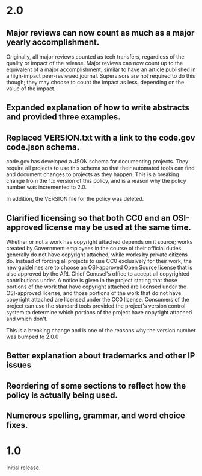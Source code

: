 # 2.0

## Major reviews can now count as much as a major yearly accomplishment.

Originally, all major reviews counted as tech transfers, regardless of the
quality or impact of the release.  Major reviews can now count up to the
equivalent of a major accomplishment, similar to have an article published in
a high-impact peer-reviewed journal.  Supervisors are not required to do this
though; they may choose to count the impact as less, depending on the value of
the impact.

## Expanded explanation of how to write abstracts and provided three examples.

## Replaced VERSION.txt with a link to the code.gov code.json schema.

code.gov has developed a JSON schema for documenting projects.  They require
all projects to use this schema so that their automated tools can find and
document changes to projects as they happen.  This is a breaking change from
the 1.x version of this policy, and is a reason why the policy number was
incremented to 2.0.

In addition, the VERSION file for the policy was deleted.

## Clarified licensing so that both CC0 and an OSI-approved license may be used at the same time.

Whether or not a work has copyright attached depends on it source; works
created by Government employees in the course of their official duties
generally do not have copyright attached, while works by private citizens do.
Instead of forcing all projects to use CC0 exclusively for their work, the new
guidelines are to choose an OSI-approved Open Source license that is also
approved by the ARL Chief Conusel's office to accept all copyrighted
contributions under.  A notice is given in the project stating that those
portions of the work that have copyright attached are licensed under the
OSI-approved license, and those portions of the work that do not have
copyright attached are licensed under the CC0 license.  Consumers of the
project can use the standard tools provided the project's version control
system to determine which portions of the project have copyright attached and
which don't.

This is a breaking change and is one of the reasons why the version number was
bumped to 2.0.0

## Better explanation about trademarks and other IP issues

## Reordering of some sections to reflect how the policy is actually being used.

## Numerous spelling, grammar, and word choice fixes.

# 1.0

Initial release.
